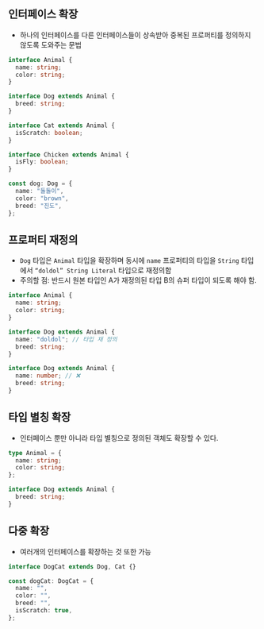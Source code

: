## 인터페이스 확장
- 하나의 인터페이스를 다른 인터페이스들이 상속받아 중복된 프로퍼티를 정의하지 않도록 도와주는 문법

```ts
interface Animal {
  name: string;
  color: string;
}

interface Dog extends Animal {
  breed: string;
}

interface Cat extends Animal {
  isScratch: boolean;
}

interface Chicken extends Animal {
  isFly: boolean;
}

const dog: Dog = {
  name: "돌돌이",
  color: "brown",
  breed: "진도",
};
```

## 프로퍼티 재정의
- `Dog` 타입은 `Animal` 타입을 확장하며 동시에 `name` 프로퍼티의 타입을 `String` 타입에서 `“doldol” String Literal` 타입으로 재정의함
- 주의할 점: 반드시 원본 타입인 A가 재정의된 타입 B의 슈퍼 타입이 되도록 해야 함.
```ts
interface Animal {
  name: string;
  color: string;
}

interface Dog extends Animal {
  name: "doldol"; // 타입 재 정의
  breed: string;
}

interface Dog extends Animal {
  name: number; // ❌
  breed: string;
}
```

## 타입 별칭 확장
- 인터페이스 뿐만 아니라 타입 별칭으로 정의된 객체도 확장할 수 있다.
```ts
type Animal = {
  name: string;
  color: string;
};

interface Dog extends Animal {
  breed: string;
}
```

## 다중 확장
- 여러개의 인터페이스를 확장하는 것 또한 가능
```ts
interface DogCat extends Dog, Cat {}

const dogCat: DogCat = {
  name: "",
  color: "",
  breed: "",
  isScratch: true,
};
```